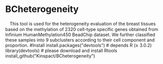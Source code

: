 # BCheterogeneity
　This tool is used for the heterogeneity evaluation of the breast tissues based on the methylation 
of 2320 cell-type specific genes obtained from Infinium HumanMethylation450 BeadChip dataset. We
further classified these samples into 9 subclusters according to their cell component and proportion.
#Install
    install.packages("devtools")  # depends R (≥ 3.0.2)
    library(devtools) # please download and install Rtools 
    install_github("Kinspact/BCheterogeneity")
